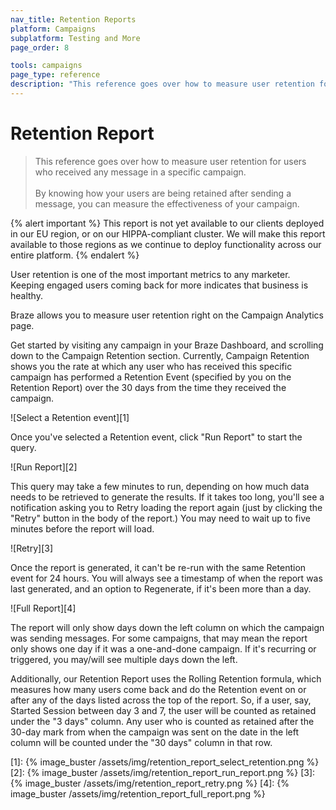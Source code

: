 ```yaml
---
nav_title: Retention Reports
platform: Campaigns
subplatform: Testing and More
page_order: 8

tools: campaigns
page_type: reference
description: "This reference goes over how to measure user retention for users who received any message in a specific campaign."
---
```


# Retention Report

> This reference goes over how to measure user retention for users who received any message in a specific campaign.
> <br>
> <br>
> By knowing how your users are being retained after sending a message, you can measure the effectiveness of your campaign.

{% alert important %}
This report is not yet available to our clients deployed in our EU region, or on our HIPPA-compliant cluster. We will make this report available to those regions as we continue to deploy functionality across our entire platform.
{% endalert %}

User retention is one of the most important metrics to any marketer. Keeping engaged users coming back for more indicates that business is healthy.

Braze allows you to measure user retention right on the Campaign Analytics page.

Get started by visiting any campaign in your Braze Dashboard, and scrolling down to the Campaign Retention section. Currently, Campaign Retention shows you the rate at which any user who has received this specific campaign has performed a Retention Event (specified by you on the Retention Report) over the 30 days from the time they received the campaign.

![Select a Retention event][1]

Once you've selected a Retention event, click "Run Report" to start the query.

![Run Report][2]

This query may take a few minutes to run, depending on how much data needs to be retrieved to generate the results. If it takes too long, you'll see a notification asking you to Retry loading the report again (just by clicking the "Retry" button in the body of the report.) You may need to wait up to five minutes before the report will load.

![Retry][3]

Once the report is generated, it can't be re-run with the same Retention event for 24 hours. You will always see a timestamp of when the report was last generated, and an option to Regenerate, if it's been more than a day.

![Full Report][4]

The report will only show days down the left column on which the campaign was sending messages. For some campaigns, that may mean the report only shows one day if it was a one-and-done campaign. If it's recurring or triggered, you may/will see multiple days down the left.

Additionally, our Retention Report uses the Rolling Retention formula, which measures how many users come back and do the Retention event on or after any of the days listed across the top of the report. So, if a user, say, Started Session between day 3 and 7, the user will be counted as retained under the "3 days" column. Any user who is counted as retained after the 30-day mark from when the campaign was sent on the date in the left column will be counted under the "30 days" column in that row.


[1]: {% image_buster /assets/img/retention_report_select_retention.png %}
[2]: {% image_buster /assets/img/retention_report_run_report.png %}
[3]: {% image_buster /assets/img/retention_report_retry.png %}
[4]: {% image_buster /assets/img/retention_report_full_report.png %}
